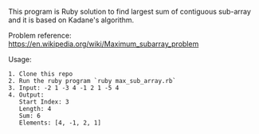 
This program is Ruby solution to find largest sum of contiguous sub-array and it is based on Kadane's algorithm.

Problem reference: https://en.wikipedia.org/wiki/Maximum_subarray_problem

Usage:

    1. Clone this repo
    2. Run the ruby program `ruby max_sub_array.rb`
    3. Input: -2 1 -3 4 -1 2 1 -5 4
    4. Output:
       Start Index: 3
       Length: 4
       Sum: 6
       Elements: [4, -1, 2, 1]



